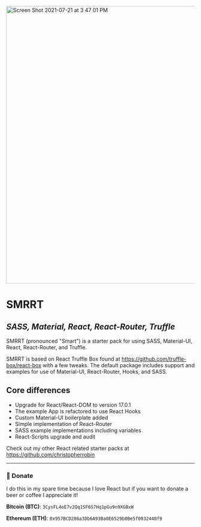<img width="742" alt="Screen Shot 2021-07-21 at 3 47 01 PM" src="https://user-images.githubusercontent.com/464211/126550629-1cebfd23-c30c-4335-a76d-a297498180f8.png">

# SMRRT
## _SASS, Material, React, React-Router, Truffle_

SMRRT (pronounced "Smart") is a starter pack for using SASS, Material-UI, React, React-Router, and Truffle.

SMRRT is based on React Truffle Box found at https://github.com/truffle-box/react-box with a few tweaks. The default package includes support and examples for use of Material-UI, React-Router, Hooks, and SASS.

## Core differences
 - Upgrade for React/React-DOM to version 17.0.1
 - The example App is refactored to use React Hooks
 - Custom Material-UI boilerplate added
 - Simple implementation of React-Router
 - SASS example implementations including variables
 - React-Scripts upgrade and audit

Check out my other React related starter packs at https://github.com/christopherrobin

<hr />

### :beer: Donate

I do this in my spare time because I love React but if you want to donate a beer or coffee I appreciate it!

**Bitcoin (BTC)**: `3CysFL4oE7v2Qq1SF6S7Hq1pGu9n9XGBxW`

**Ethereum (ETH)**: `0x957BCD286a3Db6A93Ba0E6529b0Be5f0032440f9`

